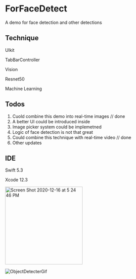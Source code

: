 # ForFaceDetect
A demo for face detection and other detections

## Technique
UIkit

TabBarController

Vision

Resnet50

Machine Learning


## Todos
1. Cuold combine this demo into real-time images // done
2. A better UI could be introduced inside
3. Image picker system could be implemetned
4. Logic of face detection is not that great
5. Could combine this technique with real-time video // done
6. Other updates
## IDE
Swift 5.3

Xcode 12.3


<img width="250" alt="Screen Shot 2020-12-16 at 5 24 46 PM" src="https://user-images.githubusercontent.com/63318597/102414459-97ed8e00-3fc4-11eb-8af7-64cb24ed7340.png">

![ObjectDetecterGif](https://user-images.githubusercontent.com/63318597/102939480-62411d00-447c-11eb-9bee-d0c047a0ff0c.gif)

